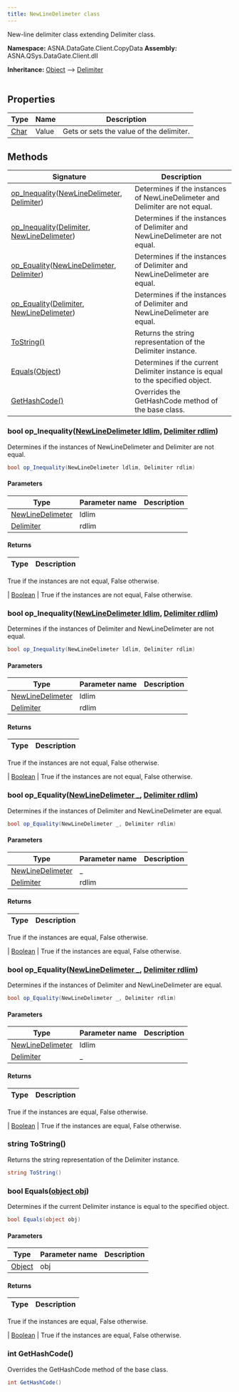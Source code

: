 ```yaml
---
title: NewLineDelimeter class
---
```


New-line delimiter class extending Delimiter class.

**Namespace:** ASNA.DataGate.Client.CopyData
**Assembly:** ASNA.QSys.DataGate.Client.dll

**Inheritance:** [Object](https://docs.microsoft.com/en-us/dotnet/api/system.object) --> [Delimiter](/reference/data-gate-client/delimiter.html)
<br>
<br>

## Properties

| Type | Name | Description
| --- | --- | --- 
| [Char](https://learn.microsoft.com/en-us/dotnet/csharp/language-reference/builtin-types/char) | Value | Gets or sets the value of the delimiter. |

## Methods

| Signature | Description |
| --- | --- |
| [op_Inequality](#op_inequality-newlinedelimeter-delimiter-)([NewLineDelimeter](/reference/data-gate-client/new-line-delimeter.html), [Delimiter](/reference/data-gate-client/delimiter.html)) | Determines if the instances of NewLineDelimeter and Delimiter are not equal.
| [op_Inequality](#op_inequality-delimiter-newlinedelimeter-)([Delimiter](/reference/data-gate-client/delimiter.html), [NewLineDelimeter](/reference/data-gate-client/new-line-delimeter.html)) | Determines if the instances of Delimiter and NewLineDelimeter are not equal.
| [op_Equality](#op_equality-newlinedelimeter-delimiter-)([NewLineDelimeter](/reference/data-gate-client/new-line-delimeter.html), [Delimiter](/reference/data-gate-client/delimiter.html)) | Determines if the instances of Delimiter and NewLineDelimeter are equal.
| [op_Equality](#op_equality-delimiter-newlinedelimeter-)([Delimiter](/reference/data-gate-client/delimiter.html), [NewLineDelimeter](/reference/data-gate-client/new-line-delimeter.html)) | Determines if the instances of Delimiter and NewLineDelimeter are equal.
| [ToString()](#tostring-) | Returns the string representation of the Delimiter instance.
| [Equals](#equals-object-)([Object](https://docs.microsoft.com/en-us/dotnet/api/system.object)) | Determines if the current Delimiter instance is equal to the specified object.
| [GetHashCode()](#gethashcode-) | Overrides the GetHashCode method of the base class.

### bool op_Inequality([NewLineDelimeter ldlim](/reference/data-gate-client/new-line-delimeter.html), [Delimiter rdlim](/reference/data-gate-client/delimiter.html))

Determines if the instances of NewLineDelimeter and Delimiter are not equal.

```cs
bool op_Inequality(NewLineDelimeter ldlim, Delimiter rdlim)
```

#### Parameters
| Type | Parameter name | Description
| --- | --- | ---
| [NewLineDelimeter](/reference/data-gate-client/new-line-delimeter.html) | ldlim | 
| [Delimiter](/reference/data-gate-client/delimiter.html) | rdlim | 

#### Returns
| Type | Description
| --- | ---
True if the instances are not equal, False otherwise.

| [Boolean](https://docs.microsoft.com/en-us/dotnet/api/system.boolean) | True if the instances are not equal, False otherwise.

### bool op_Inequality([NewLineDelimeter ldlim](/reference/data-gate-client/new-line-delimeter.html), [Delimiter rdlim](/reference/data-gate-client/delimiter.html))

Determines if the instances of Delimiter and NewLineDelimeter are not equal.

```cs
bool op_Inequality(NewLineDelimeter ldlim, Delimiter rdlim)
```

#### Parameters
| Type | Parameter name | Description
| --- | --- | ---
| [NewLineDelimeter](/reference/data-gate-client/new-line-delimeter.html) | ldlim | 
| [Delimiter](/reference/data-gate-client/delimiter.html) | rdlim | 

#### Returns
| Type | Description
| --- | ---
True if the instances are not equal, False otherwise.

| [Boolean](https://docs.microsoft.com/en-us/dotnet/api/system.boolean) | True if the instances are not equal, False otherwise.

### bool op_Equality([NewLineDelimeter _](/reference/data-gate-client/new-line-delimeter.html), [Delimiter rdlim](/reference/data-gate-client/delimiter.html))

Determines if the instances of Delimiter and NewLineDelimeter are equal.

```cs
bool op_Equality(NewLineDelimeter _, Delimiter rdlim)
```

#### Parameters
| Type | Parameter name | Description
| --- | --- | ---
| [NewLineDelimeter](/reference/data-gate-client/new-line-delimeter.html) | _ | 
| [Delimiter](/reference/data-gate-client/delimiter.html) | rdlim | 

#### Returns
| Type | Description
| --- | ---
True if the instances are equal, False otherwise.

| [Boolean](https://docs.microsoft.com/en-us/dotnet/api/system.boolean) | True if the instances are equal, False otherwise.

### bool op_Equality([NewLineDelimeter _](/reference/data-gate-client/new-line-delimeter.html), [Delimiter rdlim](/reference/data-gate-client/delimiter.html))

Determines if the instances of Delimiter and NewLineDelimeter are equal.

```cs
bool op_Equality(NewLineDelimeter _, Delimiter rdlim)
```

#### Parameters
| Type | Parameter name | Description
| --- | --- | ---
| [NewLineDelimeter](/reference/data-gate-client/new-line-delimeter.html) | ldlim | 
| [Delimiter](/reference/data-gate-client/delimiter.html) | _ | 

#### Returns
| Type | Description
| --- | ---
True if the instances are equal, False otherwise.

| [Boolean](https://docs.microsoft.com/en-us/dotnet/api/system.boolean) | True if the instances are equal, False otherwise.

### string ToString()

Returns the string representation of the Delimiter instance.

```cs
string ToString()
```

### bool Equals([object obj](https://docs.microsoft.com/en-us/dotnet/api/system.object))

Determines if the current Delimiter instance is equal to the specified object.

```cs
bool Equals(object obj)
```

#### Parameters
| Type | Parameter name | Description
| --- | --- | ---
| [Object](https://docs.microsoft.com/en-us/dotnet/api/system.object) | obj | 

#### Returns
| Type | Description
| --- | ---
True if the instances are equal, False otherwise.

| [Boolean](https://docs.microsoft.com/en-us/dotnet/api/system.boolean) | True if the instances are equal, False otherwise.

### int GetHashCode()

Overrides the GetHashCode method of the base class.

```cs
int GetHashCode()
```
